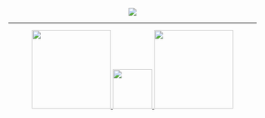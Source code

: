 <p align="center"><img src="https://media4.giphy.com/media/v1.Y2lkPTc5MGI3NjExYjJhZWkyZGdncTU4NnJwbXpueHhodnI4MnBibDk4bHhkYXNsYnVnayZlcD12MV9pbnRlcm5hbF9naWZfYnlfaWQmY3Q9Zw/OpVHqOO49aZgs4lUAU/giphy.webp"/></p>
<hr>
<div align="center">
  <a href="https://github.com/anuraghazra/github-readme-stats">
    <img height="160" src="https://github-readme-stats.vercel.app/api?username=rocigonf&show_icons=true&theme=radical&hide=contribs,prs&card_width=160" />
  </a>
  <a href="https://github.com/anuraghazra/github-readme-stats">
    <img width="80" src="https://media2.giphy.com/media/v1.Y2lkPTc5MGI3NjExZm10enlla2gwb2xtOWJubm5heHFxbXlweTRsa2hidWJqa2F5dWE5biZlcD12MV9pbnRlcm5hbF9naWZfYnlfaWQmY3Q9Zw/a9BxfJ30VB7hgJbvQZ/giphy.webp"/>
  </a>
  <a href="https://github.com/anuraghazra/github-readme-stats">
    <img height="160" src="https://github-readme-stats.vercel.app/api/top-langs/?username=rocigonf&layout=compact&theme=radical" />
  </a>
</div>
